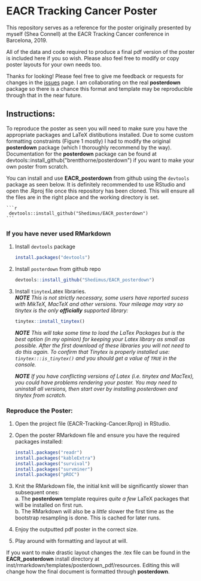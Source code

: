 # EACR Tracking Cancer Poster
This repository serves as a reference for the poster originally presented by myself (Shea Connell) at the EACR Tracking Cancer conference in Barcelona, 2019. 

All of the data and code required to produce a final pdf version of the poster is included here if you so wish. Please also feel free to modify or copy poster layouts for your own needs too. 

Thanks for looking! Please feel free to give me feedback or requests for changes in the [issues](https://github.com/Shedimus/EACR_posterdown/issues) page. I am collaborating on the real **posterdown** package so there is a chance this format and template may be reproducible through that in the near future.

## Instructions:

To reproduce the poster as seen you will need to make sure you have the appropriate packages and LaTeX distibutions installed. Due to some custom formatting constraints (Figure 1 mostly) I had to modify the original **posterdown** package (which I thoroughly recommend by the way). Documentation for the **posterdown** package can be found at devtools::install_github("brentthorne/posterdown") if you want to make your own poster from scratch. 

You can install and use **EACR_posterdown** from github using the `devtools` package as seen below. It is definitely recommended to use RStudio and open the .Rproj file once this repository has been cloned. This will ensure all the files are in the right place and the working directory is set.

    ```r
     devtools::install_github("Shedimus/EACR_posterdown")
    ```

### If you have never used RMarkdown

1. Install `devtools` package

    ```r
    install.packages("devtools")
    ```

2. Install `posterdown` from github repo

    ```r
   devtools::install_github("Shedimus/EACR_posterdown")
    ```

3. Install `tinytex`Latex libraries.  
     _**NOTE** This is not _strictly_ necessary, some users have reported sucess with MikTeX, MacTeX and other versions. Your mileage may vary so tinytex is the only **officially** supported library:_

    ```r
    tinytex::install_tinytex()
    ```

    _**NOTE** This will take some time to load the LaTex Packages but is the best option (in my opinion) for keeping your Latex library as small as possible. After the first download of these libraries you will not need to do this again. To confirm that Tinytex is properly installed use: `tinytex:::is_tinytex()` and you should get a value of `TRUE` in the console._
    
    _**NOTE** If you have conflicting versions of Latex (i.e. tinytex and MacTex), you could have problems rendering your poster. You may need to uninstall all versions, then start over by installing posterdown and tinytex from scratch._ 
    
### Reproduce the Poster:
1. Open the project file (EACR-Tracking-Cancer.Rproj) in RStudio. 

2. Open the poster RMarkdown file and ensure you have the required packages installed:
    
    ```r
    install.packages("readr")
    install.packages("kableExtra")
    install.packages("survival")
    install.packages("survminer")
    install.packages("pROC")
    ```
 3. Knit the RMarkdown file, the initial knit will be significantly slower than subsequent ones:  
    a. The **posterdown** template requires _quite a few_ LaTeX packages that will be installed on first run.  
    b. The RMarkdown will also be a _little_ slower the first time as the bootstrap resampling is done. This is cached for later runs.  

4. Enjoy the outputted pdf poster in the correct size.

5. Play around with formatting and layout at will. 

If you want to make drastic layout changes the .tex file can be found in the **EACR_posterdown** install directory at inst/rmarkdown/templates/posterdown_pdf/resources. Editing this will change how the final document is formatted through **posterdown**.
